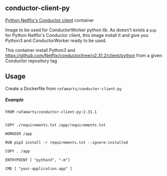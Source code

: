 ## conductor-client-py

[Python Netflix's Conductor client](https://github.com/Netflix/conductor/tree/v2.31.2/client/python) container

Image to be used for ConductorWorker python lib. As doesn't exists a `pip` for Python Netflix's Conductor client, this image install it and give you Python3 and ConductorWorker ready to be used.

This container install Python3 and https://github.com/Netflix/conductor/tree/v2.31.2/client/python from a given Conductor repository tag

## Usage

Create a Dockerfile from `rafamarts/conductor-client-py`

##### Example
```
FROM rafamarts/conductor-client-py:2.31.1


COPY ./requirements.txt /app/requirements.txt

WORKDIR /app

RUN pip3 install -r requirements.txt --ignore-installed

COPY . /app

ENTRYPOINT [ "python3", "-m"]

CMD [ "your-application.app" ]
```